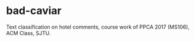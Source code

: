 # bad-caviar
Text classification on hotel comments, course work of PPCA 2017 (MS106), ACM Class, SJTU.
